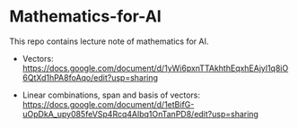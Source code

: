 # Mathematics-for-AI
This repo contains lecture note of mathematics for AI.

+ Vectors: https://docs.google.com/document/d/1yWi6pxnTTAkhthEqxhEAjyl1q8iO6QtXd1hPA8foAqo/edit?usp=sharing

+ Linear combinations, span and basis of vectors: https://docs.google.com/document/d/1etBifG-uOpDkA_upy085feVSp4Rcq4Albq1OnTanPD8/edit?usp=sharing
